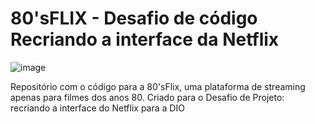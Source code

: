 # 80'sFLIX - Desafio de código Recriando a interface da Netflix
![image](https://user-images.githubusercontent.com/49101906/163922255-660c72bd-dc10-41e7-8ed7-5495f5380ebe.png)

Repositório com o código para a 80'sFlix, uma plataforma de streaming apenas para filmes dos anos 80. Criado para o Desafio de Projeto: recriando a interface do Netflix para a DIO
